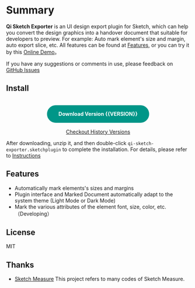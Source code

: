 # Summary

**Qi Sketch Exporter** is an UI design export plugin for Sketch, which can help you convert the design graphics into a handover document that suitable for developers to preview. For example: Auto mark element's size and margin, auto export slice, etc. All features can be found at [Features](#Features), or you can try it by this <a href="preview/index.html">Online Demo</a>。

<Note label="Tips">

If you have any suggestions or comments in use, please feedback on [GitHub Issues](https://github.com/qiqi-1996/qi-sketch-exporter/issues)

</Note>

## Install

<center>
    <a :href="`/releases/qi-sketch-exporter.${VERSION}.zip`" class="download">Download Version {{VERSION}}</a>
    <br>
    <a href="https://github.com/qiqi-1996/qi-sketch-exporter/releases">Checkout History Versions</a>
</center>

After downloading, unzip it, and then double-click `qi-sketch-exporter.sketchplugin` to complete the installation. For details, please refer to [Instructions](usage.md)

<style>
.download {
    background: #009688;
    text-align: center;
    color: #FFF;
    font-weight: bolder;
    display: inline-block;
    padding: 0px 32px;
    margin: 16px 0px;
    line-height: 48px;
    border-radius: 48px;
}
.download:hover {
    text-decoration: none !important;
}
</style>

## Features

* Automatically mark elements's sizes and margins
* Plugin interface and Marked Document automatically adapt to the system theme (Light Mode or Dark Mode)
* Mark the various attributes of the element font, size, color, etc.（Developing）

## License

MIT

## Thanks

* [Sketch Measure](https://github.com/utom/sketch-measure) This project refers to many codes of Sketch Measure.